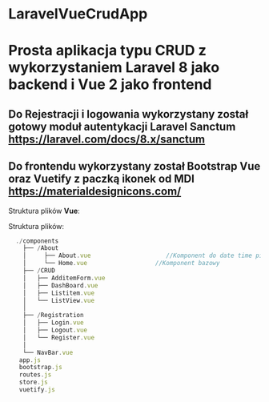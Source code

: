 # LaravelVueCrudApp

# Prosta aplikacja typu CRUD z wykorzystaniem Laravel 8 jako **backend** i Vue 2 jako **frontend**

## Do Rejestracji i logowania wykorzystany został gotowy moduł autentykacji **Laravel Sanctum** https://laravel.com/docs/8.x/sanctum
## Do frontendu wykorzystany został **Bootstrap Vue** oraz **Vuetify** z paczką ikonek od **MDI** https://materialdesignicons.com/

Struktura plików **Vue**:

Struktura plików:
```js
  ./components
    ├── /About
    │     ├── About.vue                     //Komponent do date time pickera
    │     └── Home.vue                   //Komponent bazowy
    ├── /CRUD
    │   ├── AdditemForm.vue
    │   ├── DashBoard.vue
    │   ├── Listitem.vue
    │   └── ListView.vue
    │
    ├── /Registration
    │   ├── Login.vue
    │   ├── Logout.vue
    │   └── Register.vue
    │
    └── NavBar.vue
   app.js
   bootstrap.js
   routes.js
   store.js
   vuetify.js
```

